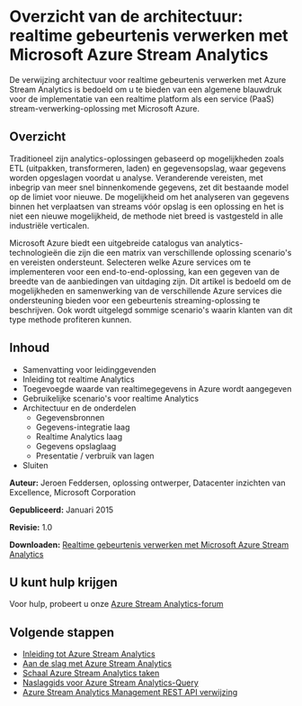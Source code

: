 <properties 
    pageTitle="Realtime gebeurtenis verwerken met Stream gebeurtenis analyseverwerking | Microsoft Azure" 
    description="Informatie over hoe een set van Azure services voor het inschakelen van realtime gebeurtenis verwerking en analyses kunt samenwerken." 
    keywords="realtime verwerking, verwerking van de gebeurtenis, verwijzing architectuur"
    services="stream-analytics,event-hubs,storage,sql-database" 
    documentationCenter="" 
    authors="jeffstokes72" 
    manager="jhubbard" 
    editor=""/>

<tags 
    ms.service="stream-analytics" 
    ms.workload="big-data" 
    ms.tgt_pltfrm="na" 
    ms.devlang="na" 
    ms.topic="article" 
    ms.date="09/26/2016" 
    ms.author="jeffstok"/>

# <a name="reference-architecture-real-time-event-processing-with-microsoft-azure-stream-analytics"></a>Overzicht van de architectuur: realtime gebeurtenis verwerken met Microsoft Azure Stream Analytics

De verwijzing architectuur voor realtime gebeurtenis verwerken met Azure Stream Analytics is bedoeld om u te bieden van een algemene blauwdruk voor de implementatie van een realtime platform als een service (PaaS) stream-verwerking-oplossing met Microsoft Azure.

## <a name="summary"></a>Overzicht

Traditioneel zijn analytics-oplossingen gebaseerd op mogelijkheden zoals ETL (uitpakken, transformeren, laden) en gegevensopslag, waar gegevens worden opgeslagen voordat u analyse. Veranderende vereisten, met inbegrip van meer snel binnenkomende gegevens, zet dit bestaande model op de limiet voor nieuwe. De mogelijkheid om het analyseren van gegevens binnen het verplaatsen van streams vóór opslag is een oplossing en het is niet een nieuwe mogelijkheid, de methode niet breed is vastgesteld in alle industriële verticalen. 

Microsoft Azure biedt een uitgebreide catalogus van analytics-technologieën die zijn die een matrix van verschillende oplossing scenario's en vereisten ondersteunt. Selecteren welke Azure services om te implementeren voor een end-to-end-oplossing, kan een gegeven van de breedte van de aanbiedingen van uitdaging zijn. Dit artikel is bedoeld om de mogelijkheden en samenwerking van de verschillende Azure services die ondersteuning bieden voor een gebeurtenis streaming-oplossing te beschrijven. Ook wordt uitgelegd sommige scenario's waarin klanten van dit type methode profiteren kunnen.

## <a name="contents"></a>Inhoud

- Samenvatting voor leidinggevenden
- Inleiding tot realtime Analytics
- Toegevoegde waarde van realtimegegevens in Azure wordt aangegeven
- Gebruikelijke scenario's voor realtime Analytics
- Architectuur en de onderdelen
    - Gegevensbronnen
    - Gegevens-integratie laag
    - Realtime Analytics laag
    - Gegevens opslaglaag
    - Presentatie / verbruik van lagen
- Sluiten

**Auteur:** Jeroen Feddersen, oplossing ontwerper, Datacenter inzichten van Excellence, Microsoft Corporation

**Gepubliceerd:** Januari 2015

**Revisie:** 1.0

**Downloaden:** [Realtime gebeurtenis verwerken met Microsoft Azure Stream Analytics](http://download.microsoft.com/download/6/2/3/623924DE-B083-4561-9624-C1AB62B5F82B/real-time-event-processing-with-microsoft-azure-stream-analytics.pdf)


## <a name="get-help"></a>U kunt hulp krijgen
Voor hulp, probeert u onze [Azure Stream Analytics-forum](https://social.msdn.microsoft.com/Forums/en-US/home?forum=AzureStreamAnalytics)

## <a name="next-steps"></a>Volgende stappen

- [Inleiding tot Azure Stream Analytics](stream-analytics-introduction.md)
- [Aan de slag met Azure Stream Analytics](stream-analytics-get-started.md)
- [Schaal Azure Stream Analytics taken](stream-analytics-scale-jobs.md)
- [Naslaggids voor Azure Stream Analytics-Query](https://msdn.microsoft.com/library/azure/dn834998.aspx)
- [Azure Stream Analytics Management REST API verwijzing](https://msdn.microsoft.com/library/azure/dn835031.aspx)

 
